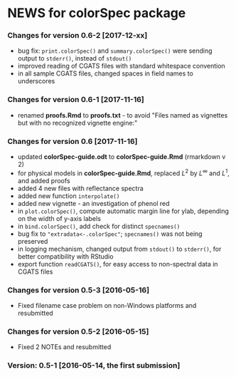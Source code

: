 # NEWS for colorSpec package

### Changes for version 0.6-2  [2017-12-xx]
* bug fix: `print.colorSpec()` and `summary.colorSpec()` were sending output to `stderr()`, instead of `stdout()`
* improved reading of CGATS files with standard whitespace convention
* in all sample CGATS files, changed spaces in field names to underscores

### Changes for version 0.6-1  [2017-11-16]
* renamed **proofs.Rmd** to **proofs.txt** - to avoid "Files named as vignettes but with no recognized vignette engine:"

### Changes for version 0.6  [2017-11-16]
* updated **colorSpec-guide.odt** to **colorSpec-guide.Rmd** (rmarkdown v 2)
* for physical models in **colorSpec-guide.Rmd**, replaced $L^2$ by $L^\infty$ and $L^1$, and added proofs
* added 4 new files with reflectance spectra
* added new function `interpolate()`
* added new vignette - an investigation of phenol red
* in `plot.colorSpec()`, compute automatic margin line for ylab, depending on the width of y-axis labels
* in `bind.colorSpec()`, add check for distinct `specnames()`
* bug fix to `"extradata<-.colorSpec"`; `specnames()` was not being preserved
* in logging mechanism, changed output from `stdout()` to `stderr()`, for better compatibility with RStudio
* export function `readCGATS()`, for easy access to non-spectral data in CGATS files

### Changes for version 0.5-3 [2016-05-16]
* Fixed filename case problem on non-Windows platforms and resubmitted

### Changes for version 0.5-2 [2016-05-15]
* Fixed 2 NOTEs and resubmitted

### Version: 0.5-1   [2016-05-14, the first submission]
